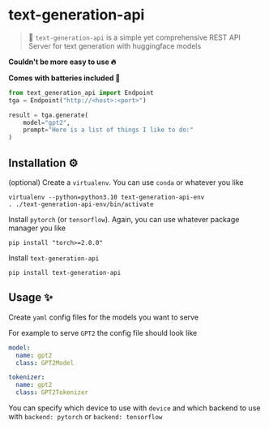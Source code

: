 # text-generation-api

> 📢 `text-generation-api` is a simple yet comprehensive REST API Server for text generation with huggingface models

**Couldn't be more easy to use 🔥**

**Comes with batteries included 🔋**

```python
from text_generation_api import Endpoint
tga = Endpoint("http://<host>:<port>")

result = tga.generate(
    model="gpt2",
    prompt="Here is a list of things I like to do:"
)
```

## Installation ⚙️

(optional) Create a `virtualenv`. You can use `conda` or whatever you like

```
virtualenv --python=python3.10 text-generation-api-env
. ./text-generation-api-env/bin/activate
```

Install `pytorch` (or `tensorflow`). Again, you can use whatever package manager you like

```
pip install "torch>=2.0.0"
```

Install `text-generation-api`

```
pip install text-generation-api
```

## Usage ✨

Create `yaml` config files for the models you want to serve

For example to serve `GPT2` the config file should look like

```yaml
model:
  name: gpt2
  class: GPT2Model

tokenizer:
  name: gpt2
  class: GPT2Tokenizer
```

You can specify which device to use with `device` and which backend to use with `backend: pytorch` or `backend: tensorflow`